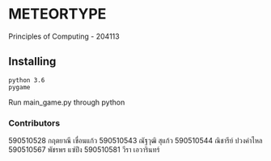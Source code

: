 # METEORTYPE
Principles of Computing - 204113 
## Installing
```
python 3.6
pygame
```
Run main_game.py through python
### Contributors
590510528 กฤตยาณี เขื่อนแก้ว 
590510543 ณัฐวุฒิ สุแก้ว
590510544 ณิชารีย์ ปวงคำไหล
590510567 พัชรพร แซ่ปึง
590510581 วีรา เอวารินทร์ 

